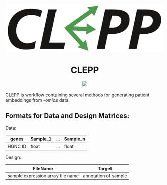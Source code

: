 <p align="center">
  <img src="docs/source/logo.jpg" height="150">
</p>

<h1 align="center">
  CLEPP
</h1>

<p align="center">
  <img src="https://travis-ci.org/clepp/clepp.svg?branch=master" />
</p>

CLEPP is workflow containing several methods for generating patient embeddings from *-omics* data.

Formats for Data and Design Matrices:
-------------------------------------
Data:

| genes | Sample_1 | ... | Sample_n |
| ----- | -------- | --- | -------- |
| HGNC ID | float | ... | float |

Design:

| FileName | Target |
| -------- | ------ |
| sample expression array file name | annotation of sample |
